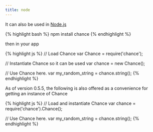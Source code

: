 ```yaml
---
title: node
---
```


It can also be used in [Node.js](http://nodejs.org)

{% highlight bash %}
npm install chance
{% endhighlight %}

then in your app

{% highlight js %}
// Load Chance
var Chance = require('chance');

// Instantiate Chance so it can be used
var chance = new Chance();

// Use Chance here.
var my_random_string = chance.string();
{% endhighlight %}

As of version 0.5.5, the following is also offered as a convenience for getting
an instance of Chance

{% highlight js %}
// Load and instantiate Chance
var chance = require('chance').Chance();

// Use Chance here.
var my_random_string = chance.string();
{% endhighlight %}

